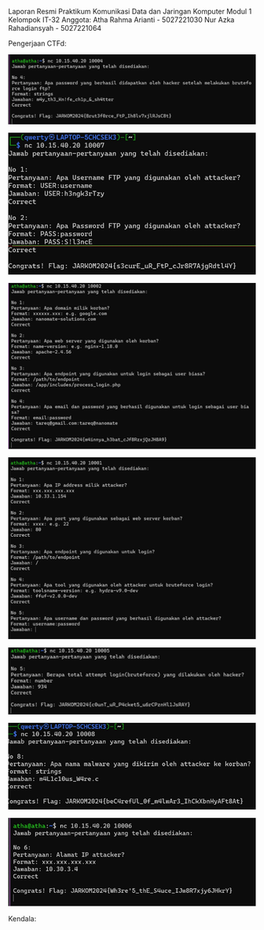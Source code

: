 Laporan Resmi Praktikum Komunikasi Data dan Jaringan Komputer Modul 1 Kelompok IT-32
Anggota:
Atha Rahma Arianti - 5027221030
Nur Azka Rahadiansyah - 5027221064

Pengerjaan CTFd:

![atm atp ftp](atmatpftp.jpg)

![creds](creds.jpg)

![evidence](evidence.jpg)

![fuzz](fuzz.jpg)

![how many packages](howmanypackages.jpg)

![malwleowleo](malwleowleo.jpg)

![trace him](tracehim.jpg)


Kendala:
